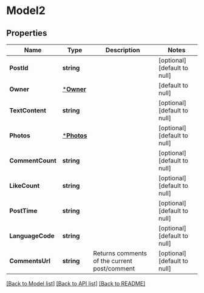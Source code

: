 # Model2

## Properties
Name | Type | Description | Notes
------------ | ------------- | ------------- | -------------
**PostId** | **string** |  | [optional] [default to null]
**Owner** | [***Owner**](owner.md) |  | [default to null]
**TextContent** | **string** |  | [optional] [default to null]
**Photos** | [***Photos**](photos.md) |  | [optional] [default to null]
**CommentCount** | **string** |  | [optional] [default to null]
**LikeCount** | **string** |  | [optional] [default to null]
**PostTime** | **string** |  | [optional] [default to null]
**LanguageCode** | **string** |  | [optional] [default to null]
**CommentsUrl** | **string** | Returns comments of the current post/comment | [optional] [default to null]

[[Back to Model list]](../README.md#documentation-for-models) [[Back to API list]](../README.md#documentation-for-api-endpoints) [[Back to README]](../README.md)


